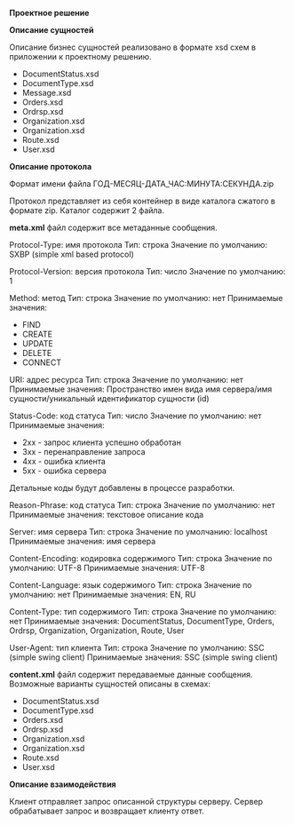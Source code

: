 **Проектное решение**

**Описание сущностей**

Описание бизнес сущностей реализовано в формате xsd схем в приложении к проектному решению.

* DocumentStatus.xsd
* DocumentType.xsd
* Message.xsd
* Orders.xsd
* Ordrsp.xsd
* Organization.xsd
* Organization.xsd
* Route.xsd
* User.xsd

**Описание протокола**

Формат имени файла ГОД-МЕСЯЦ-ДАТА_ЧАС:МИНУТА:СЕКУНДА.zip

Протокол представляет из себя контейнер в виде каталога сжатого в формате zip. Каталог содержит 2 файла.

**meta.xml** файл содержит все метаданные сообщения.

Protocol-Type: имя протокола
Тип: строка
Значение по умолчанию: SXBP (simple xml based protocol)

Protocol-Version: версия протокола
Тип: число
Значение по умолчанию: 1

Method: метод
Тип: строка
Значение по умолчанию: нет
Принимаемые значения:

* FIND
* CREATE
* UPDATE
* DELETE
* CONNECT

URI: адрес ресурса
Тип: строка
Значение по умолчанию: нет
Принимаемые значения: Пространство имен вида имя сервера/имя сущности/уникальный идентификатор сущности (id)

Status-Code: код статуса
Тип: число
Значение по умолчанию: нет
Принимаемые значения:

* 2xx - запрос клиента успешно обработан
* 3xx - перенаправление запроса
* 4xx - ошибка клиента
* 5xx - ошибка сервера

Детальные коды будут добавлены в процессе разработки.

Reason-Phrase: код статуса
Тип: строка
Значение по умолчанию: нет
Принимаемые значения: текстовое описание кода

Server: имя сервера
Тип: строка
Значение по умолчанию: localhost
Принимаемые значения: имя сервера

Content-Encoding: кодировка содержимого
Тип: строка
Значение по умолчанию: UTF-8
Принимаемые значения: UTF-8

Content-Language: язык содержимого
Тип: строка
Значение по умолчанию: нет
Принимаемые значения: EN, RU

Content-Type: тип содержимого
Тип: строка
Значение по умолчанию: нет
Принимаемые значения: DocumentStatus, DocumentType, Orders, Ordrsp, Organization, Organization, Route, User

User-Agent: тип клиента
Тип: строка
Значение по умолчанию: SSC (simple swing client)
Принимаемые значения: SSC (simple swing client)

**content.xml** файл содержит передаваемые данные сообщения.
Возможные варианты сущностей описаны в схемах:

* DocumentStatus.xsd
* DocumentType.xsd
* Orders.xsd
* Ordrsp.xsd
* Organization.xsd
* Organization.xsd
* Route.xsd
* User.xsd

**Описание взаимодействия**

Клиент отправляет запрос описанной структуры серверу. 
Сервер обрабатывает запрос и возвращает клиенту ответ. 